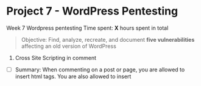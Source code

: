 # Project 7 - WordPress Pentesting
Week 7 Wordpress pentesting
Time spent: **X** hours spent in total

> Objective: Find, analyze, recreate, and document **five vulnerabilities** affecting an old version of WordPress

1. Cross Site Scripting in comment
  - [ ] Summary: When commenting on a post or page, you are allowed to insert html tags. You are also allowed to insert <script> tags as well as javascript and the page will run the javascript. This means that an attacker can use the document.cookie command and send the information to his own database, compromising the Wordpress accounts of anyone who loads the page with the infected comment.
    - Vulnerability types: Reflective Cross Site Scripting
    - Tested in version: Wordpress 4.2
    - Fixed in version: Wordpress 4.6
  - [ ] GIF Walkthrough: 
  - [ ] Steps to recreate: Add a comment on one of the 
  - [ ] Affected source code:

